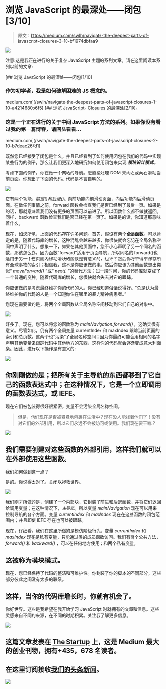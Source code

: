 # 浏览 JavaScript 的最深处——闭包[3/10]

> 原文：<https://medium.com/swlh/navigate-the-deepest-parts-of-javascript-closures-3-10-bf1974dbfaa9>

![](img/d724e746b693df38bb218e26896fa7a2.png)

注意:这是我正在进行的关于复杂 JavaScript 主题的系列文章。请在这里阅读本系列以前的文章:

[](/swlh/navigate-the-deepest-parts-of-javascript-closures-1-10-a4214680b6f5) [## 浏览 JavaScript 的最深处——闭包[1/10]

### 作为初学者，我是如何破解困难的 JS 概念的。

medium.com](/swlh/navigate-the-deepest-parts-of-javascript-closures-1-10-a4214680b6f5) [](/swlh/navigate-the-deepest-parts-of-javascript-closures-2-10-b7deac267d1) [## 浏览 JavaScript- Closures 的最深处[2/10]。

### 这是一个正在进行的关于中间 JavaScript 方法的系列。如果你没有看过我的第一篇博客，请回头看看…

medium.com](/swlh/navigate-the-deepest-parts-of-javascript-closures-2-10-b7deac267d1) 

既然您已经接受了闭包是什么，并且已经看到了如何使用闭包在我们的代码中实现某些行为的例子，那么让我们更深入地研究如何使用闭包来实现 ***模块设计模式。***

考虑下面的例子。你在做一个网站的导航。您直接处理 DOM 来向左或向右滑动当前页面。你想出了下面的代码。代码是不言自明的。

![](img/92df41a0606d6b11e8352b326eed1858.png)

它有两个功能，*前进()*和*后退()*。向前功能向前滑动页面，向后功能向后滑动页面。在做任何事情之前，forward 函数会检查我们是否已经到了最后一页。如果是的话，那就意味着我们没有更多的页面可以前进了。所以函数什么都不做就返回。同样，backward 函数检查我们是否已经在第一页了。如果是的话，你知道那意味着什么。

现在，如您所见，上面的代码存在许多问题。首先，假设有两个**全局函数**。可以肯定的是，随着代码库的增长，这种混乱会越来越多，你很快就会忘记在全局名称空间中声明了什么。想象一下，如果在其他页面中，您不小心声明了另一个同名的函数，那该怎么办。因为函数“forward”适用于页面导航，所以同名的 forward()也适用于另一个在页面内移动滑块的函数是有意义的，也许？然后你将不得不保存所有全球事物的索引；相信我，这不是你应该做的事。然后你应该为其他函数想出类似“ *moveForward()* ”或“ *next()* ”的替代方法；过一段时间，你的代码库就变成了一个普通的变种。随着代码库的增长，您很快就会失去对它的跟踪。

你应该做的是考虑最终维护你的代码的人。你已经知道俗话说得好。“总是认为最终维护你的代码的人是一个知道你住在哪里的暴力精神病患者。”

您现在需要做的是，将两个全局函数从全局名称空间移动到它们自己的对象中。

![](img/782d26bdae6a5227786a5f04639aaeb4.png)

好多了。现在，您可以将您的函数称为 *mainNavigation.forward()* ，这确实很有意义。尽管如此，仍有两个全局变量 currentIndex 和 maxIndex 跟踪当前页面的索引和总页数。这两个也“污染”了全局名称空间；因为你最终可能会用相同的名字声明其他变量来跟踪代码中其他地方的东西，这样你的代码就会逐渐变成意大利面条。因此，进行以下操作是有意义的:

![](img/1b00818d4a8ad0d0e0399e4bcf0a7e93.png)

## 你刚刚做的是；把所有关于主导航的东西都移到了它自己的函数表达式中；在这种情况下，它是一个立即调用的函数表达式，或 IEFE。

现在它们被包装得很好很紧密，变量不会污染全局名称空间。

> 但是，他们现在是否被紧紧地包裹在生活中？现在没人能找到他们了！没有对它们的外部引用，所以它们永远不会被访问或使用。我们现在要干嘛？

![](img/ebd805f45a912b3eabe1f134102d8774.png)

## 我们需要创建对这些函数的外部引用，这样我们就可以在外部使用这些函数。

我们如何做到这一点？

是的。你说得太对了。关闭以拯救世界。

![](img/7404df0da6ddafe3af99287ba61858a6.png)

我们刚才所做的是，创建了一个内部块，它封装了前进和后退函数，并将它们返回给调用变量；在这种情况下，*主导航*。所以变量 *mainNavigation* 现在可以用来控制导航的各个方面。变量 *currentIndex* 和 *maxIndex* 现在在这些函数的闭包范围内；并且即使 IEFE 存在也可以被跟踪。

现在，仔细看。我们在这里所做的是模仿阶级行为。变量 *currentIndex* 和 *maxIndex* 现在是私有变量，只能通过类的成员函数访问。我们有两个公共方法， *forward()* 和 *backward()* ，可以在任何地方使用；和两个私有变量。

## 这被称为模块模式。

现在，您已经保持了代码的整洁和可维护性。你封装了你的脚本的不同部分，这些部分彼此之间没有太多的联系。

## 这样，当你的代码库增长时，你就有机会了。

你好世界。这些是我希望在我开始学习 JavaScript 时就拥有的文章和信息。这些灵感来自不同的来源，在不同的时期积累。关注我了解更多信息。

[![](img/308a8d84fb9b2fab43d66c117fcc4bb4.png)](https://medium.com/swlh)

## 这篇文章发表在 [The Startup](https://medium.com/swlh) 上，这是 Medium 最大的创业刊物，拥有+435，678 名读者。

## 在这里订阅接收[我们的头条新闻](https://growthsupply.com/the-startup-newsletter/)。

[![](img/b0164736ea17a63403e660de5dedf91a.png)](https://medium.com/swlh)